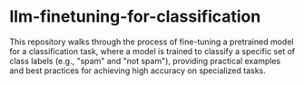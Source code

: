 # llm-finetuning-for-classification
This repository walks through the process of fine-tuning a pretrained model for a classification task, where a model is trained to classify a specific set of class labels (e.g., "spam" and "not spam"), providing practical examples and best practices for achieving high accuracy on specialized tasks.
